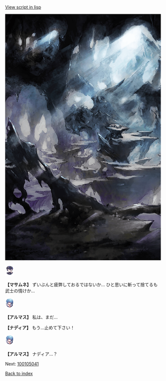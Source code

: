 [View script in lisp](../scripts/100105033.txt)

![101_cave.png](../images/backgrounds/101_cave.png)

<img src="../images/units/3100111.png" alt="3100111.png" height="34"/>

**【マサムネ】**
ずいぶんと疲弊しておるではないか…
ひと思いに斬って捨てるも
武士の情けか…

<img src="../images/units/3103811.png" alt="3103811.png" height="34"/>

**【アルマス】**
私は、まだ…

**【ナディア】**
もう…止めて下さい！

<img src="../images/units/3103811.png" alt="3103811.png" height="34"/>

**【アルマス】**
ナディア…？


Next: [100105041](100105041.md)

[Back to index](index.md)
